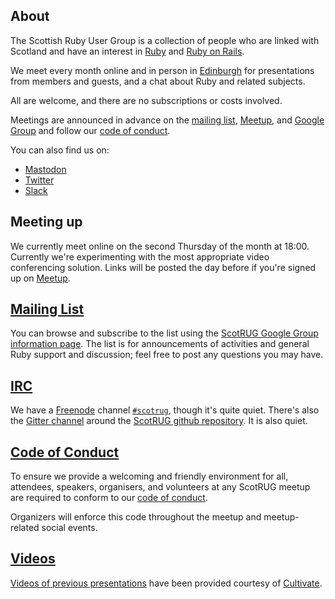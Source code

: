 ## About

The Scottish Ruby User Group is a collection of people who are linked
with Scotland and have an interest in [Ruby][] and [Ruby on Rails][].

We meet every month online and in person in [Edinburgh](#edinburgh)
for presentations from members and guests, and a chat about Ruby and
related subjects. 

All are welcome, and there are no subscriptions or
costs involved.

Meetings are announced in advance on the [mailing list][], [Meetup][], and [Google Group][] and follow our [code of conduct].

You can also find us on:

* [Mastodon][]
* [Twitter][]
* [Slack][]

[Google Group]: https://groups.google.com/g/scotrug
[Mastodon]: https://ruby.social/@scotrug
[Twitter]: https://twitter.com/scotrug
[Ruby]: https://www.ruby-lang.org/en/
[Ruby on Rails]: https://rubyonrails.org/
[Slack]: https://scotrug.slack.com


## Meeting up

We currently meet online on the second Thursday of the month at 18:00.
Currently we're experimenting with the most appropriate video conferencing
solution. Links will be posted the day before if you're signed up on [Meetup][].

[Meetup]: https://www.meetup.com/scotrug/

## [Mailing List][]

You can browse and subscribe to the list using the
[ScotRUG Google Group information page][mailing list].  The list is
for announcements of activities and general Ruby support and
discussion; feel free to post any questions you may have.

[mailing list]: https://groups.google.com/forum/#!forum/scotrug


## [IRC][]

We have a [Freenode][] channel [`#scotrug`][IRC], though it's quite quiet.
There's also the [Gitter channel][] around the [ScotRUG github repository][].
It is also quiet.

[freenode]: https://www.freenode.net/
[IRC]: https://kiwiirc.com/client/irc.freenode.net/scotrug
[Gitter channel]: https://gitter.im/scotrug/scotrug.github.io?source=all-rooms-list
[ScotRUG github repository]: https://github.com/scotrug

## [Code of Conduct][]

To ensure we provide a welcoming and friendly environment for all,
attendees, speakers, organisers, and volunteers at any ScotRUG meetup
are required to conform to our [code of conduct][].

Organizers will enforce this code throughout the meetup and
meetup-related social events.

[code of conduct]: /code_of_conduct.html


## [Videos][]

[Videos of previous presentations][videos] have been provided courtesy
of [Cultivate][].

[videos]: http://vimeo.com/edgecaseuk/videos
[Cultivate]: http://www.cultivatehq.com/
